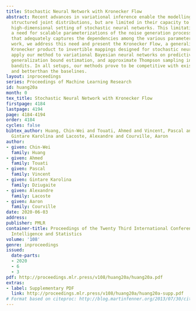 ```yaml
---
title: Stochastic Neural Network with Kronecker Flow
abstract: Recent advances in variational inference enable the modelling of highly
  structured joint distributions, but are limited in their capacity to scale to the
  high-dimensional setting of stochastic neural networks. This limitation motivates
  a need for scalable parameterizations of the noise generation process, in a manner
  that adequately captures the dependencies among the various parameters.  In this
  work, we address this need and present the Kronecker Flow, a generalization of the
  Kronecker product to invertible mappings designed for stochastic neural networks.  We
  apply our method to variational Bayesian neural networks on predictive tasks, PAC-Bayes
  generalization bound estimation, and approximate Thompson sampling in contextual
  bandits. In all setups, our methods prove to be competitive with existing methods
  and betterthan the baselines.
layout: inproceedings
series: Proceedings of Machine Learning Research
id: huang20a
month: 0
tex_title: Stochastic Neural Network with Kronecker Flow
firstpage: 4184
lastpage: 4194
page: 4184-4194
order: 4184
cycles: false
bibtex_author: Huang, Chin-Wei and Touati, Ahmed and Vincent, Pascal and Dziugaite,
  Gintare Karolina and Lacoste, Alexandre and Courville, Aaron
author:
- given: Chin-Wei
  family: Huang
- given: Ahmed
  family: Touati
- given: Pascal
  family: Vincent
- given: Gintare Karolina
  family: Dziugaite
- given: Alexandre
  family: Lacoste
- given: Aaron
  family: Courville
date: 2020-06-03
address: 
publisher: PMLR
container-title: Proceedings of the Twenty Third International Conference on Artificial
  Intelligence and Statistics
volume: '108'
genre: inproceedings
issued:
  date-parts:
  - 2020
  - 6
  - 3
pdf: http://proceedings.mlr.press/v108/huang20a/huang20a.pdf
extras:
- label: Supplementary PDF
  link: http://proceedings.mlr.press/v108/huang20a/huang20a-supp.pdf
# Format based on citeproc: http://blog.martinfenner.org/2013/07/30/citeproc-yaml-for-bibliographies/
---
```


